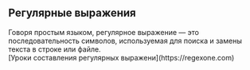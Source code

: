 <h2>Регулярные выражения</h2>
Говоря простым языком, регулярное выражение — это последовательность символов, используемая для поиска и замены текста в строке или файле.<br>
[Уроки составления регулярных выражени](https://regexone.com)
